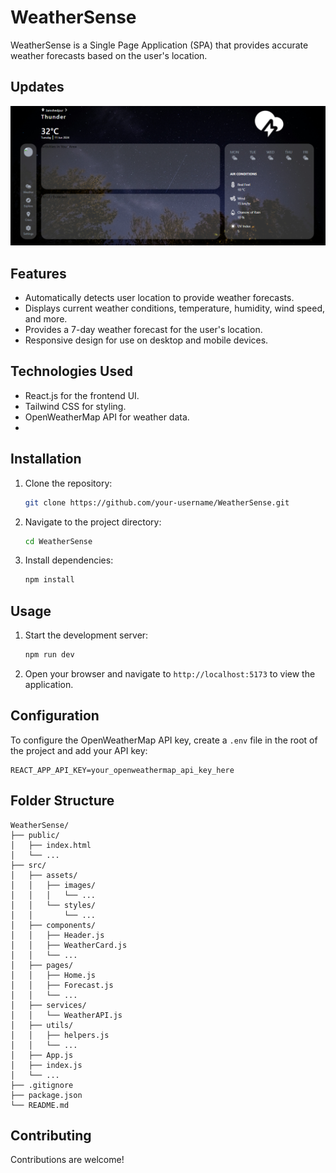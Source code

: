 # WeatherSense

WeatherSense is a Single Page Application (SPA) that provides accurate weather forecasts based on the user's location.

## Updates

![last-updated UI](<public/Screenshot 4.png>)

## Features

- Automatically detects user location to provide weather forecasts.
- Displays current weather conditions, temperature, humidity, wind speed, and more.
- Provides a 7-day weather forecast for the user's location.
- Responsive design for use on desktop and mobile devices.

## Technologies Used

- React.js for the frontend UI.
- Tailwind CSS for styling.
- OpenWeatherMap API for weather data.
-

## Installation

1. Clone the repository:
   ```bash
   git clone https://github.com/your-username/WeatherSense.git
   ```
2. Navigate to the project directory:
   ```bash
   cd WeatherSense
   ```
3. Install dependencies:
   ```bash
   npm install
   ```

## Usage

1. Start the development server:
   ```bash
   npm run dev
   ```
2. Open your browser and navigate to `http://localhost:5173` to view the application.

## Configuration

To configure the OpenWeatherMap API key, create a `.env` file in the root of the project and add your API key:

```dotenv
REACT_APP_API_KEY=your_openweathermap_api_key_here
```

## Folder Structure

```
WeatherSense/
├── public/
│   ├── index.html
│   └── ...
├── src/
│   ├── assets/
│   │   ├── images/
│   │   │   └── ...
│   │   └── styles/
│   │       └── ...
│   ├── components/
│   │   ├── Header.js
│   │   ├── WeatherCard.js
│   │   └── ...
│   ├── pages/
│   │   ├── Home.js
│   │   ├── Forecast.js
│   │   └── ...
│   ├── services/
│   │   └── WeatherAPI.js
│   ├── utils/
│   │   ├── helpers.js
│   │   └── ...
│   ├── App.js
│   ├── index.js
│   └── ...
├── .gitignore
├── package.json
└── README.md
```

## Contributing

Contributions are welcome!
